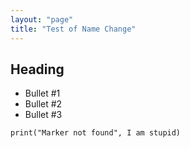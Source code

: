 ```yaml
---
layout: "page"
title: "Test of Name Change"
---
```


## Heading
- Bullet #1
- Bullet #2
- Bullet #3

```
print("Marker not found", I am stupid)
```